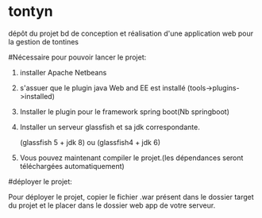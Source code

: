 # tontyn
dépôt du projet bd de conception et réalisation d'une application web pour la gestion de tontines

#Nécessaire pour pouvoir lancer le projet:

1. installer Apache Netbeans

2. s'assuer que le plugin java Web and EE est installé (tools->plugins->installed)

3. Installer le plugin pour le framework spring boot(Nb springboot)

4. Installer un serveur glassfish et sa jdk correspondante.
	
	(glassfish 5 + jdk 8) ou (glassfish4 + jdk 6)

5. Vous pouvez maintenant compiler le projet.(les dépendances seront téléchargées automatiquement)

#déployer le projet:

Pour déployer le projet, copier le fichier .war présent dans le dossier target du projet et le placer dans le dossier web app de votre serveur.
